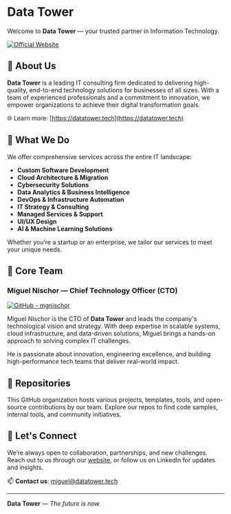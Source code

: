 # Data Tower

Welcome to **Data Tower** — your trusted partner in Information Technology.

[![Official Website](https://img.shields.io/badge/Visit-Website-1f8ceb)](https://datatower.tech)

## 🚀 About Us

**Data Tower** is a leading IT consulting firm dedicated to delivering high-quality, end-to-end technology solutions for businesses of all sizes. With a team of experienced professionals and a commitment to innovation, we empower organizations to achieve their digital transformation goals.

🌐 Learn more: [https://datatower.tech](https://datatower.tech)

## 💼 What We Do

We offer comprehensive services across the entire IT landscape:

- **Custom Software Development**
- **Cloud Architecture & Migration**
- **Cybersecurity Solutions**
- **Data Analytics & Business Intelligence**
- **DevOps & Infrastructure Automation**
- **IT Strategy & Consulting**
- **Managed Services & Support**
- **UI/UX Design**
- **AI & Machine Learning Solutions**

Whether you’re a startup or an enterprise, we tailor our services to meet your unique needs.

## 👤 Core Team

### Miguel Nischor — Chief Technology Officer (CTO)

[![GitHub - mgnischor](https://img.shields.io/badge/GitHub-%40mgnischor-181717?logo=github)](https://github.com/mgnischor)

Miguel Nischor is the CTO of **Data Tower** and leads the company's technological vision and strategy. With deep expertise in scalable systems, cloud infrastructure, and data-driven solutions, Miguel brings a hands-on approach to solving complex IT challenges.

He is passionate about innovation, engineering excellence, and building high-performance tech teams that deliver real-world impact.

## 📁 Repositories

This GitHub organization hosts various projects, templates, tools, and open-source contributions by our team. Explore our repos to find code samples, internal tools, and community initiatives.

## 🤝 Let's Connect

We’re always open to collaboration, partnerships, and new challenges. Reach out to us through our [website](https://datatower.tech#contact), or follow us on LinkedIn for updates and insights.

📫 **Contact us**: miguel@datatower.tech

---

**Data Tower** — *The future is now.*
